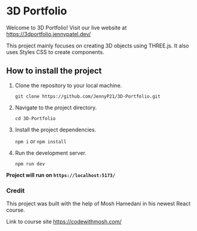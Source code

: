 # 3D Portfolio

Welcome to 3D Portfolio! Visit our live website at https://3dportfolio.jennypatel.dev/

This project mainly focuses on creating 3D objects using THREE.js. It also uses Styles CSS to create components.

## How to install the project

1. Clone the repository to your local machine.
    
    `git clone https://github.com/JennyP21/3D-Portfolio.git`

2. Navigate to the project directory.

    `cd 3D-Portfolio`

3. Install the project dependencies.

    `npm i` or `npm install`

4. Run the development server.

    `npm run dev`

**Project will run on `https://localhost:5173/`**

### Credit

This project was built with the help of Mosh Hamedani in his newest React course.

Link to course site https://codewithmosh.com/
